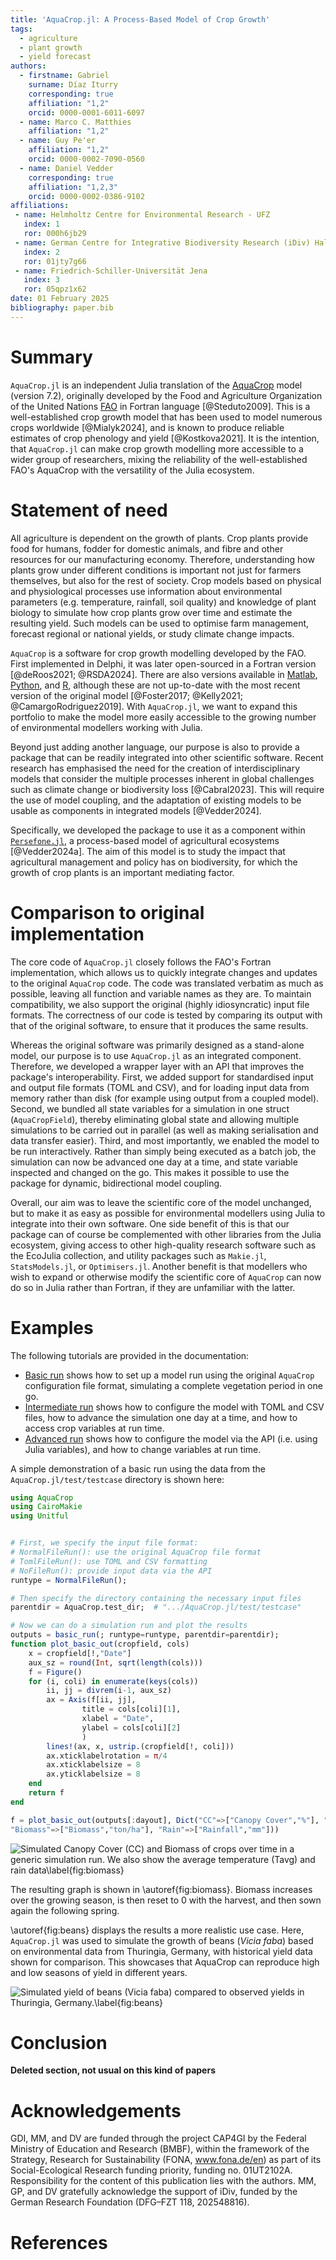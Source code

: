 ```yaml
---
title: 'AquaCrop.jl: A Process-Based Model of Crop Growth'
tags:
  - agriculture
  - plant growth
  - yield forecast
authors:
  - firstname: Gabriel 
    surname: Díaz Iturry
    corresponding: true
    affiliation: "1,2"
    orcid: 0000-0001-6011-6097
  - name: Marco C. Matthies
    affiliation: "1,2"
  - name: Guy Pe'er
    affiliation: "1,2"
    orcid: 0000-0002-7090-0560
  - name: Daniel Vedder
    corresponding: true
    affiliation: "1,2,3"
    orcid: 0000-0002-0386-9102
affiliations:
 - name: Helmholtz Centre for Environmental Research - UFZ
   index: 1
   ror: 000h6jb29
 - name: German Centre for Integrative Biodiversity Research (iDiv) Halle-Jena-Leipzig
   index: 2
   ror: 01jty7g66
 - name: Friedrich-Schiller-Universität Jena
   index: 3
   ror: 05qpz1x62
date: 01 February 2025
bibliography: paper.bib
---
```


# Summary

`AquaCrop.jl` is an independent Julia translation of the [AquaCrop](https://github.com/KUL-RSDA/AquaCrop/)
model (version 7.2), originally developed by the Food and Agriculture Organization of the 
United Nations [FAO](https://www.fao.org/home/en/)  in Fortran language [@Steduto2009]. This is a well-established 
crop growth model that has been used to model numerous crops worldwide [@Mialyk2024], 
and is known to produce reliable estimates of crop phenology and yield [@Kostkova2021].
It is the intention, that `AquaCrop.jl` can make crop growth modelling more accessible to a wider
group of researchers, mixing the reliability of the well-established FAO's AquaCrop with the versatility
of the Julia ecosystem.

<!-- ~~All agriculture is dependent on the growth of plants. Crop plants provide food -->
<!-- for humans, fodder for domestic animals, and fibre and other resources for our -->
<!-- manufacturing economy. Therefore, understanding how plants grow under different -->
<!-- conditions is important not just for farmers themselves, but also for the rest -->
<!-- of society. Crop models based on physical and physiological processes use information -->
<!-- about environmental parameters (e.g. temperature, rainfall, soil quality) and -->
<!-- knowledge of plant biology to simulate how crop plants grow over time and estimate -->
<!-- the resulting yield. Such models can be used to optimise farm management,  -->
<!-- forecast regional or national yields, or study climate change impacts. Here we present -->
<!-- an expanded reimplementation of the AquaCrop model in Julia, in order to make it  -->
<!-- accessible to a wider group of researchers.~~ -->

# Statement of need

All agriculture is dependent on the growth of plants. Crop plants provide food
for humans, fodder for domestic animals, and fibre and other resources for our
manufacturing economy. Therefore, understanding how plants grow under different
conditions is important not just for farmers themselves, but also for the rest
of society. Crop models based on physical and physiological processes use information
about environmental parameters (e.g. temperature, rainfall, soil quality) and
knowledge of plant biology to simulate how crop plants grow over time and estimate
the resulting yield. Such models can be used to optimise farm management, 
forecast regional or national yields, or study climate change impacts. 

<!-- ~~`AquaCrop.jl` is an independent Julia translation of the [AquaCrop](https://github.com/KUL-RSDA/AquaCrop/) -->
<!-- model (version 7.2), originally developed by the FAO [@Steduto2009]. This is a well-established  -->
<!-- crop growth model that has been used to model numerous crops worldwide [@Mialyk2024],  -->
<!-- and is known to produce reliable estimates of crop phenology and yield [@Kostkova2021].~~ -->

`AquaCrop` is a software for crop growth modelling developed by the FAO. First implemented in Delphi,
it was later open-sourced in a Fortran version [@deRoos2021; @RSDA2024]. There are
also versions available in [Matlab](https://github.com/aquacropos/aquacrop-matlab), 
[Python](https://github.com/aquacropos/aquacrop), and [R](https://github.com/jrodriguez88/aquacrop-R), although these are not 
up-to-date with the most recent version of the original model [@Foster2017; @Kelly2021; @CamargoRodriguez2019]. 
With `AquaCrop.jl`, we want to expand this portfolio to make the model more easily 
accessible to the growing number of environmental modellers working with Julia.

Beyond just adding another language, our purpose is also to provide a package that
can be readily integrated into other scientific software. Recent research has 
emphasised the need for the creation of interdisciplinary models that consider
the multiple processes inherent in global challenges such as climate change or 
biodiversity loss [@Cabral2023]. This will require the use of model coupling, and the
adaptation of existing models to be usable as components in integrated models 
[@Vedder2024].

Specifically, we developed the package to use it as a component within 
[`Persefone.jl`](https://persefone-model.eu), a process-based model of agricultural 
ecosystems [@Vedder2024a]. The aim of this model is to study the impact that 
agricultural management and policy has on biodiversity, for which the growth of 
crop plants is an important mediating factor.

# Comparison to original implementation

The core code of `AquaCrop.jl` closely follows the FAO's Fortran implementation, 
which allows us to quickly integrate changes and updates to the original `AquaCrop` 
code. The code was translated verbatim as much as possible, leaving all function and
variable names as they are. To maintain compatibility, we also support the original 
(highly idiosyncratic) input file formats. The correctness of our code is tested 
by comparing its output with that of the original software, to ensure that it 
produces the same results.

Whereas the original software was primarily designed as a stand-alone model, our
purpose is to use `AquaCrop.jl` as an integrated component. Therefore, we developed
a wrapper layer with an API that improves the package's interoperability. First, we 
added support for standardised input and output file formats (TOML and CSV), and for
loading input data from memory rather than disk (for example using output from a
coupled model). Second, we bundled all state variables for a simulation in one 
struct (`AquaCropField`), thereby eliminating global state and allowing multiple 
simulations to be carried out in parallel (as well as making serialisation and data 
transfer easier). Third, and most importantly, we enabled the model to be run 
interactively. Rather than simply being executed as a batch job, the simulation can 
now be advanced one day at a time, and state variable inspected and changed on the go.
This makes it possible to use the package for dynamic, bidirectional model coupling.

Overall, our aim was to leave the scientific core of the model unchanged, but to
make it as easy as possible for environmental modellers using Julia to integrate
into their own software. One side benefit of this is that our package can of course
be complemented with other libraries from the Julia ecosystem, giving access to other
high-quality research software such as the EcoJulia collection, and utility packages 
such as `Makie.jl`, `StatsModels.jl`, or `Optimisers.jl`. Another benefit is that 
modellers who wish to expand or otherwise modify the scientific core of `AquaCrop` 
can now do so in Julia rather than Fortran, if they are unfamiliar with the latter.

# Examples 

The following tutorials are provided in the documentation:

- [Basic run](https://gabo-di.github.io/AquaCrop.jl/dev/gettingstarted/#basic_run_section) 
shows how to set up a model run using the original `AquaCrop` configuration file format, 
simulating a complete vegetation period in one go.
- [Intermediate run](https://gabo-di.github.io/AquaCrop.jl/dev/userguide/#Intermediate-Run) 
shows how to configure the model with TOML and CSV files, how to advance the simulation
one day at a time, and how to access crop variables at run time.
- [Advanced run](https://gabo-di.github.io/AquaCrop.jl/dev/userguide/#Advanced-Run) 
shows how to configure the model via the API (i.e. using Julia variables), and how to
change variables at run time.

A simple demonstration of a basic run using the data from the `AquaCrop.jl/test/testcase` 
directory is shown here:


```julia
using AquaCrop
using CairoMakie
using Unitful


# First, we specify the input file format:
# NormalFileRun(): use the original AquaCrop file format
# TomlFileRun(): use TOML and CSV formatting
# NoFileRun(): provide input data via the API
runtype = NormalFileRun();

# Then specify the directory containing the necessary input files
parentdir = AquaCrop.test_dir;  # ".../AquaCrop.jl/test/testcase"

# Now we can do a simulation run and plot the results
outputs = basic_run(; runtype=runtype, parentdir=parentdir);
function plot_basic_out(cropfield, cols)
    x = cropfield[!,"Date"]
    aux_sz = round(Int, sqrt(length(cols)))
    f = Figure()
    for (i, coli) in enumerate(keys(cols))
        ii, jj = divrem(i-1, aux_sz)
        ax = Axis(f[ii, jj],
                title = cols[coli][1],
                xlabel = "Date",
                ylabel = cols[coli][2]
                )
        lines!(ax, x, ustrip.(cropfield[!, coli]))
        ax.xticklabelrotation = π/4
        ax.xticklabelsize = 8
        ax.yticklabelsize = 8
    end
    return f
end

f = plot_basic_out(outputs[:dayout], Dict("CC"=>["Canopy Cover","%"], "Tavg"=>["Temperature","K"],
"Biomass"=>["Biomass","ton/ha"], "Rain"=>["Rainfall","mm"]))
```

![Simulated Canopy Cover (CC) and Biomass of crops over time in a generic simulation run. We also show the average temperature (Tavg) and rain data\label{fig:biomass}](example.png)

The resulting graph is shown in \autoref{fig:biomass}. Biomass increases over the
growing season, is then reset to 0 with the harvest, and then sown again the
following spring.

<!-- ~~\autoref{fig:beans} displays the results a more realistic use case. Here,  -->
<!-- `AquaCrop.jl` was used to simulate the growth of beans (*Vicia faba*) based on  -->
<!-- environmental data from Thuringia, Germany, with historical yield data shown  -->
<!-- for comparison. This showcases the high predictive accuracy that can be achieved  -->
<!-- with AquaCrop.~~ -->

\autoref{fig:beans} displays the results a more realistic use case. Here, 
`AquaCrop.jl` was used to simulate the growth of beans (*Vicia faba*) based on 
environmental data from Thuringia, Germany, with historical yield data shown 
for comparison. This showcases that AquaCrop can reproduce high and low seasons of yield in different years.

![Simulated yield of beans (*Vicia faba*) compared to observed yields in Thuringia, Germany.\label{fig:beans}](beans.png)


# Conclusion

<!-- ~~We present `AquaCrop.jl` as an up-to-date addition to the portfolio of AquaCrop  -->
<!-- implementations. To our knowledge, this is the first process-based crop growth -->
<!-- model available in Julia. By focussing on improving interoperability, we aim to -->
<!-- contribute to the creation of interdisciplinary, integrated models in the  -->
<!-- environmental sciences.~~ -->

**Deleted section, not usual on this kind of papers**

# Acknowledgements

GDI, MM, and DV are funded through the project CAP4GI by the Federal Ministry of 
Education and Research (BMBF), within the framework of the Strategy, Research for 
Sustainability (FONA, www.fona.de/en) as part of its Social-Ecological Research 
funding priority, funding no. 01UT2102A. Responsibility for the content of this 
publication lies with the authors. MM, GP, and DV gratefully acknowledge the support 
of iDiv, funded by the German Research Foundation (DFG–FZT 118, 202548816).

# References
